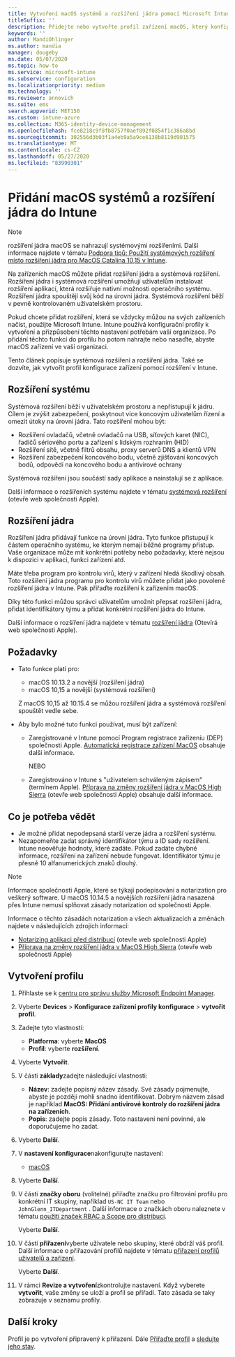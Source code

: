 ```yaml
---
title: Vytvoření macOS systémů a rozšíření jádra pomocí Microsoft Intune – Azure | Microsoft Docs
titleSuffix: ''
description: Přidejte nebo vytvořte profil zařízení macOS, který konfiguruje rozšíření systému nebo rozšíření jádra, aby bylo možné přepsat uživatele, přidá identifikátor týmu a přidá do Microsoft Intune sadu prostředků a identifikátor týmu.
keywords: ''
author: MandiOhlinger
ms.author: mandia
manager: dougeby
ms.date: 05/07/2020
ms.topic: how-to
ms.service: microsoft-intune
ms.subservice: configuration
ms.localizationpriority: medium
ms.technology: ''
ms.reviewer: annovich
ms.suite: ems
search.appverid: MET150
ms.custom: intune-azure
ms.collection: M365-identity-device-management
ms.openlocfilehash: fce8218c9f8fb8757f0aef892f0854f1c386a8bd
ms.sourcegitcommit: 302556d3b03f1a4eb9a5a9ce6138b8119d901575
ms.translationtype: MT
ms.contentlocale: cs-CZ
ms.lasthandoff: 05/27/2020
ms.locfileid: "83990301"
---
```

# <a name="add-macos-system-and-kernel-extensions-in-intune"></a>Přidání macOS systémů a rozšíření jádra do Intune

> [!NOTE]
> rozšíření jádra macOS se nahrazují systémovými rozšířeními. Další informace najdete v tématu [Podpora tipů: Použití systémových rozšíření místo rozšíření jádra pro MacOS Catalina 10,15 v Intune](https://techcommunity.microsoft.com/t5/intune-customer-success/support-tip-using-system-extensions-instead-of-kernel-extensions/ba-p/1191413).

Na zařízeních macOS můžete přidat rozšíření jádra a systémová rozšíření. Rozšíření jádra i systémová rozšíření umožňují uživatelům instalovat rozšíření aplikací, která rozšiřuje nativní možnosti operačního systému. Rozšíření jádra spouštějí svůj kód na úrovni jádra. Systémová rozšíření běží v pevně kontrolovaném uživatelském prostoru.

Pokud chcete přidat rozšíření, která se vždycky můžou na svých zařízeních načíst, použijte Microsoft Intune. Intune používá konfigurační profily k vytvoření a přizpůsobení těchto nastavení potřebám vaší organizace. Po přidání těchto funkcí do profilu ho potom nahrajte nebo nasaďte, abyste macOS zařízení ve vaší organizaci.

Tento článek popisuje systémová rozšíření a rozšíření jádra. Také se dozvíte, jak vytvořit profil konfigurace zařízení pomocí rozšíření v Intune.

## <a name="system-extensions"></a>Rozšíření systému

Systémová rozšíření běží v uživatelském prostoru a nepřístupují k jádru. Cílem je zvýšit zabezpečení, poskytnout více koncovým uživatelům řízení a omezit útoky na úrovni jádra. Tato rozšíření mohou být:

- Rozšíření ovladačů, včetně ovladačů na USB, síťových karet (NIC), řadičů sériového portu a zařízení s lidským rozhraním (HID)
- Rozšíření sítě, včetně filtrů obsahu, proxy serverů DNS a klientů VPN
- Rozšíření zabezpečení koncového bodu, včetně zjišťování koncových bodů, odpovědí na koncového bodu a antivirové ochrany

Systémová rozšíření jsou součástí sady aplikace a nainstalují se z aplikace.

Další informace o rozšířeních systému najdete v tématu [systémová rozšíření](https://developer.apple.com/documentation/systemextensions) (otevře web společnosti Apple).

## <a name="kernel-extensions"></a>Rozšíření jádra

Rozšíření jádra přidávají funkce na úrovni jádra. Tyto funkce přistupují k částem operačního systému, ke kterým nemají běžné programy přístup. Vaše organizace může mít konkrétní potřeby nebo požadavky, které nejsou k dispozici v aplikaci, funkci zařízení atd.

Máte třeba program pro kontrolu virů, který v zařízení hledá škodlivý obsah. Toto rozšíření jádra programu pro kontrolu virů můžete přidat jako povolené rozšíření jádra v Intune. Pak přiřaďte rozšíření k zařízením macOS.

Díky této funkci můžou správci uživatelům umožnit přepsat rozšíření jádra, přidat identifikátory týmu a přidat konkrétní rozšíření jádra do Intune.

Další informace o rozšíření jádra najdete v tématu [rozšíření jádra](https://developer.apple.com/library/archive/documentation/Darwin/Conceptual/KernelProgramming/Extend/Extend.html) (Otevírá web společnosti Apple).

## <a name="prerequisites"></a>Požadavky

- Tato funkce platí pro:

  - macOS 10.13.2 a novější (rozšíření jádra)
  - macOS 10,15 a novější (systémová rozšíření)

  Z macOS 10,15 až 10.15.4 se můžou rozšíření jádra a systémová rozšíření spouštět vedle sebe.

- Aby bylo možné tuto funkci používat, musí být zařízení:

  - Zaregistrované v Intune pomocí Program registrace zařízeníu (DEP) společnosti Apple. [Automatická registrace zařízení MacOS](../enrollment/device-enrollment-program-enroll-macos.md) obsahuje další informace.

    NEBO

  - Zaregistrováno v Intune s "uživatelem schváleným zápisem" (termínem Apple). [Příprava na změny rozšíření jádra v MacOS High Sierra](https://support.apple.com/en-us/HT208019) (otevře web společnosti Apple) obsahuje další informace.

## <a name="what-you-need-to-know"></a>Co je potřeba vědět

- Je možné přidat nepodepsaná starší verze jádra a rozšíření systému.
- Nezapomeňte zadat správný identifikátor týmu a ID sady rozšíření. Intune neověřuje hodnoty, které zadáte. Pokud zadáte chybné informace, rozšíření na zařízení nebude fungovat. Identifikátor týmu je přesně 10 alfanumerických znaků dlouhý.

> [!NOTE]
> Informace společnosti Apple, které se týkají podepisování a notarization pro veškerý software. U macOS 10.14.5 a novějších rozšíření jádra nasazená přes Intune nemusí splňovat zásady notarization od společnosti Apple.
>
> Informace o těchto zásadách notarization a všech aktualizacích a změnách najdete v následujících zdrojích informací:
>
> - [Notarizing aplikaci před distribucí](https://developer.apple.com/documentation/security/notarizing_your_app_before_distribution) (otevře web společnosti Apple) 
> - [Příprava na změny rozšíření jádra v MacOS High Sierra](https://support.apple.com/en-us/HT208019) (otevře web společnosti Apple)

## <a name="create-the-profile"></a>Vytvoření profilu

1. Přihlaste se k [centru pro správu služby Microsoft Endpoint Manager](https://go.microsoft.com/fwlink/?linkid=2109431).
2. Vyberte **Devices**  >  **Konfigurace zařízení profily konfigurace**  >  **vytvořit profil**.
3. Zadejte tyto vlastnosti:

    - **Platforma**: vyberte **MacOS**
    - **Profil**: vyberte **rozšíření**.

4. Vyberte **Vytvořit**.
5. V části **základy**zadejte následující vlastnosti:

    - **Název**: zadejte popisný název zásady. Své zásady pojmenujte, abyste je později mohli snadno identifikovat. Dobrým názvem zásad je například **MacOS: Přidání antivirové kontroly do rozšíření jádra na zařízeních**.
    - **Popis**: zadejte popis zásady. Toto nastavení není povinné, ale doporučujeme ho zadat.

6. Vyberte **Další**.

7. V **nastavení konfigurace**nakonfigurujte nastavení:

    - [macOS](kernel-extensions-settings-macos.md)

8. Vyberte **Další**.
9. V části **značky oboru** (volitelné) přiřaďte značku pro filtrování profilu pro konkrétní IT skupiny, například `US-NC IT Team` nebo `JohnGlenn_ITDepartment` . Další informace o značkách oboru naleznete v tématu [použití značek RBAC a Scope pro distribuci](../fundamentals/scope-tags.md).

    Vyberte **Další**.

10. V části **přiřazení**vyberte uživatele nebo skupiny, které obdrží váš profil. Další informace o přiřazování profilů najdete v tématu [přiřazení profilů uživatelů a zařízení](device-profile-assign.md).

    Vyberte **Další**.

11. V rámci **Revize a vytvoření**zkontrolujte nastavení. Když vyberete **vytvořit**, vaše změny se uloží a profil se přiřadí. Tato zásada se taky zobrazuje v seznamu profily.

## <a name="next-steps"></a>Další kroky

Profil je po vytvoření připravený k přiřazení. Dále [Přiřaďte profil](device-profile-assign.md) a [sledujte jeho stav](device-profile-monitor.md).
